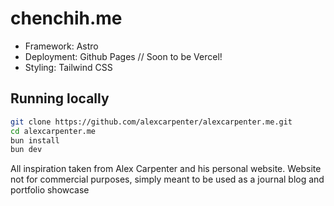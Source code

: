 # chenchih.me

- Framework: Astro
- Deployment: Github Pages
// Soon to be Vercel!
- Styling: Tailwind CSS

## Running locally

```bash
git clone https://github.com/alexcarpenter/alexcarpenter.me.git
cd alexcarpenter.me
bun install
bun dev
```

All inspiration taken from Alex Carpenter and his personal website.
Website not for commercial purposes, simply meant to be used as a journal blog and portfolio showcase